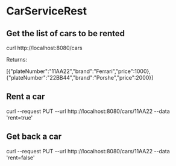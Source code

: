 # CarServiceRest

## Get the list of cars to be rented

curl http://localhost:8080/cars

Returns:

[{"plateNumber":"11AA22","brand":"Ferrari","price":1000},{"plateNumber":"22BB44","brand":"Porshe","price":2000}]

## Rent a car

curl --request PUT --url http://localhost:8080/cars/11AA22 --data 'rent=true'

## Get back a car

curl --request PUT --url http://localhost:8080/cars/11AA22 --data 'rent=false'
